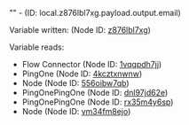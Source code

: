 "" - (ID: local.z876lbl7xg.payload.output.email)

Variable written:
 (Node ID: [z876lbl7xg](../nodes/z876lbl7xg.md))

Variable reads:
* Flow Connector (Node ID: [1vqqpdh7jj](../nodes/1vqqpdh7jj.md))
* PingOne (Node ID: [4kcztxnwnw](../nodes/4kcztxnwnw.md))
* Node (Node ID: [556oibw7qb](../nodes/556oibw7qb.md))
* PingOnePingOne (Node ID: [dnl97jd62e](../nodes/dnl97jd62e.md))
* PingOnePingOne (Node ID: [rx35m4y6sp](../nodes/rx35m4y6sp.md))
* Node (Node ID: [vm34fm8ejo](../nodes/vm34fm8ejo.md))
